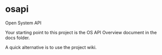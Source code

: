 # osapi
Open System API

Your starting point to this project is the OS API Overview document in the docs folder.

A quick alternative is to use the project wiki.

